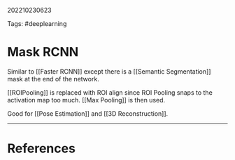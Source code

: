 202210230623

Tags: #deeplearning

# Mask RCNN
Similar to [[Faster RCNN]] except there is a [[Semantic Segmentation]] mask at the end of the network.  

[[ROIPooling]] is replaced with ROI align since ROI Pooling snaps to the activation map too much.  [[Max Pooling]] is then used.

Good for [[Pose Estimation]] and [[3D Reconstruction]].

---
# References
